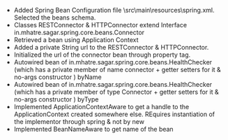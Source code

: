 * Added Spring Bean Configuration file \src\main\resources\spring.xml. Selected the beans schema.
* Classes RESTConnector & HTTPConnector extend Interface in.mhatre.sagar.spring.core.beans.Connector
* Retrieved a bean using Application Context
* Added a private String url to the RESTConnector & HTTPConnector.
* Initialized the url of the connector bean through property tag.
* Autowired bean of in.mhatre.sagar.spring.core.beans.HealthChecker (which has a private member of name connector + getter setters for it & no-args constructor ) byName
* Autowired bean of in.mhatre.sagar.spring.core.beans.HealthChecker (which has a private member of type Connector + getter setters for it & no-args constructor ) byType
* Implemented ApplicationContextAware to get a handle to the ApplicationContext created somewhere else. REquires instantiation of the implementor through spring & not by new
* Implemented BeanNameAware to get name of the bean